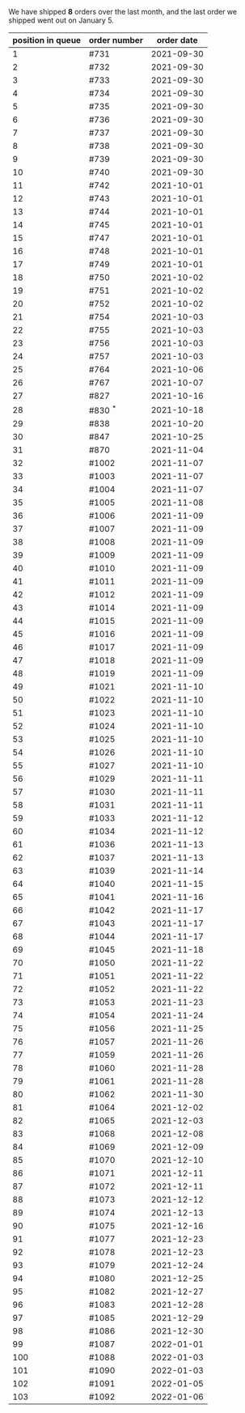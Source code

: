We have shipped **8** orders over the last month, and the last order we shipped went out on January 5.


| position in queue | order number | order date |
| - | - | - |
| 1 | #731  | 2021-09-30 |
| 2 | #732  | 2021-09-30 |
| 3 | #733  | 2021-09-30 |
| 4 | #734  | 2021-09-30 |
| 5 | #735  | 2021-09-30 |
| 6 | #736  | 2021-09-30 |
| 7 | #737  | 2021-09-30 |
| 8 | #738  | 2021-09-30 |
| 9 | #739  | 2021-09-30 |
| 10 | #740  | 2021-09-30 |
| 11 | #742  | 2021-10-01 |
| 12 | #743  | 2021-10-01 |
| 13 | #744  | 2021-10-01 |
| 14 | #745  | 2021-10-01 |
| 15 | #747  | 2021-10-01 |
| 16 | #748  | 2021-10-01 |
| 17 | #749  | 2021-10-01 |
| 18 | #750  | 2021-10-02 |
| 19 | #751  | 2021-10-02 |
| 20 | #752  | 2021-10-02 |
| 21 | #754  | 2021-10-03 |
| 22 | #755  | 2021-10-03 |
| 23 | #756  | 2021-10-03 |
| 24 | #757  | 2021-10-03 |
| 25 | #764  | 2021-10-06 |
| 26 | #767  | 2021-10-07 |
| 27 | #827  | 2021-10-16 |
| 28 | #830 <sup title='This order was combined with another'>*</sup> | 2021-10-18 |
| 29 | #838  | 2021-10-20 |
| 30 | #847  | 2021-10-25 |
| 31 | #870  | 2021-11-04 |
| 32 | #1002  | 2021-11-07 |
| 33 | #1003  | 2021-11-07 |
| 34 | #1004  | 2021-11-07 |
| 35 | #1005  | 2021-11-08 |
| 36 | #1006  | 2021-11-09 |
| 37 | #1007  | 2021-11-09 |
| 38 | #1008  | 2021-11-09 |
| 39 | #1009  | 2021-11-09 |
| 40 | #1010  | 2021-11-09 |
| 41 | #1011  | 2021-11-09 |
| 42 | #1012  | 2021-11-09 |
| 43 | #1014  | 2021-11-09 |
| 44 | #1015  | 2021-11-09 |
| 45 | #1016  | 2021-11-09 |
| 46 | #1017  | 2021-11-09 |
| 47 | #1018  | 2021-11-09 |
| 48 | #1019  | 2021-11-09 |
| 49 | #1021  | 2021-11-10 |
| 50 | #1022  | 2021-11-10 |
| 51 | #1023  | 2021-11-10 |
| 52 | #1024  | 2021-11-10 |
| 53 | #1025  | 2021-11-10 |
| 54 | #1026  | 2021-11-10 |
| 55 | #1027  | 2021-11-10 |
| 56 | #1029  | 2021-11-11 |
| 57 | #1030  | 2021-11-11 |
| 58 | #1031  | 2021-11-11 |
| 59 | #1033  | 2021-11-12 |
| 60 | #1034  | 2021-11-12 |
| 61 | #1036  | 2021-11-13 |
| 62 | #1037  | 2021-11-13 |
| 63 | #1039  | 2021-11-14 |
| 64 | #1040  | 2021-11-15 |
| 65 | #1041  | 2021-11-16 |
| 66 | #1042  | 2021-11-17 |
| 67 | #1043  | 2021-11-17 |
| 68 | #1044  | 2021-11-17 |
| 69 | #1045  | 2021-11-18 |
| 70 | #1050  | 2021-11-22 |
| 71 | #1051  | 2021-11-22 |
| 72 | #1052  | 2021-11-22 |
| 73 | #1053  | 2021-11-23 |
| 74 | #1054  | 2021-11-24 |
| 75 | #1056  | 2021-11-25 |
| 76 | #1057  | 2021-11-26 |
| 77 | #1059  | 2021-11-26 |
| 78 | #1060  | 2021-11-28 |
| 79 | #1061  | 2021-11-28 |
| 80 | #1062  | 2021-11-30 |
| 81 | #1064  | 2021-12-02 |
| 82 | #1065  | 2021-12-03 |
| 83 | #1068  | 2021-12-08 |
| 84 | #1069  | 2021-12-09 |
| 85 | #1070  | 2021-12-10 |
| 86 | #1071  | 2021-12-11 |
| 87 | #1072  | 2021-12-11 |
| 88 | #1073  | 2021-12-12 |
| 89 | #1074  | 2021-12-13 |
| 90 | #1075  | 2021-12-16 |
| 91 | #1077  | 2021-12-23 |
| 92 | #1078  | 2021-12-23 |
| 93 | #1079  | 2021-12-24 |
| 94 | #1080  | 2021-12-25 |
| 95 | #1082  | 2021-12-27 |
| 96 | #1083  | 2021-12-28 |
| 97 | #1085  | 2021-12-29 |
| 98 | #1086  | 2021-12-30 |
| 99 | #1087  | 2022-01-01 |
| 100 | #1088  | 2022-01-03 |
| 101 | #1090  | 2022-01-03 |
| 102 | #1091  | 2022-01-05 |
| 103 | #1092  | 2022-01-06 |
